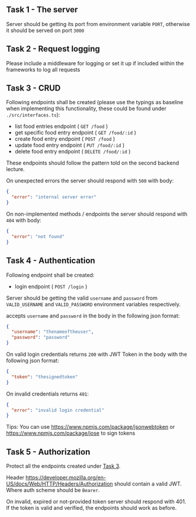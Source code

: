 ## Task 1 - The server

Server should be getting its port from environment variable `PORT`, otherwise it should be served on port `3000`

## Task 2 - Request logging

Please include a middleware for logging or set it up if included within the frameworks to log all requests

## Task 3 - CRUD

Following endpoints shall be created (please use the typings as baseline when implementing this functionality, these could be found under `./src/interfaces.ts`):

- list food entries endpoint ( `GET /food` )
- get specific food entry endpoint ( `GET /food/:id` )
- create food entry endpoint ( `POST /food` )
- update food entry endpoint ( `PUT /food/:id` )
- delete food entry endpoint ( `DELETE /food/:id` )

These endpoints should follow the pattern told on the second backend lecture.

On unexpected errors the server should respond with `500` with body:
```json
{
  "error": "internal server error"
}
```
On non-implemented methods / endpoints the server should respond with `404` with body:
```json
{
  "error": "not found"
}
```

## Task 4 - Authentication

Following endpoint shall be created:

- login endpoint ( `POST /login` )

Server should be getting the valid `username` and `password` from `VALID_USERNAME` and `VALID_PASSWORD` environment variables respectively.

accepts `username` and `password` in the body in the following json format:
```json
{
  "username": "thenameoftheuser",
  "password": "password"
}
```
On valid login credentials returns `200` with JWT Token in the body with the following json format:
```json
{
  "token": "thesignedtoken"
}
```
On invalid credentials returns `401`:
```json
{
  "error": "invalid login credential"
}
```

Tips: You can use https://www.npmjs.com/package/jsonwebtoken or https://www.npmjs.com/package/jose to sign tokens

## Task 5 - Authorization
Protect all the endpoints created under [Task 3](#task-3---crud).


Header https://developer.mozilla.org/en-US/docs/Web/HTTP/Headers/Authorization should contain a valid JWT.
\
Where auth scheme should be `Bearer`.

On invalid, expired or not-provided token server should respond with 401.
\
If the token is valid and verified, the endpoints should work as before.


